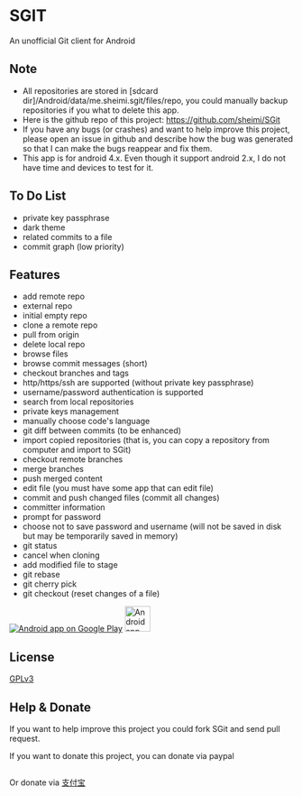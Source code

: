 SGIT
====

An unofficial Git client for Android

Note
-------
* All repositories are stored in [sdcard dir]/Android/data/me.sheimi.sgit/files/repo, you could manually backup repositories if you what to delete this app.
* Here is the github repo of this project: https://github.com/sheimi/SGit
* If you have any bugs (or crashes) and want to help improve this project, please open an issue in github and describe how the bug was generated so that I can make the bugs reappear and fix them.
* This app is for android 4.x. Even though it support android 2.x, I do not have time and devices to test for it.

To Do List
---------------
* private key passphrase
* dark theme
* related commits to a file
* commit graph (low priority)

Features
------------
* add remote repo
* external repo
* initial empty repo
* clone a remote repo
* pull from origin
* delete local repo
* browse files
* browse commit messages (short)
* checkout branches and tags
* http/https/ssh are supported (without private key passphrase)
* username/password authentication is supported
* search from local repositories
* private keys management
* manually choose code's language
* git diff between commits (to be enhanced)
* import copied repositories (that is, you can copy a repository from computer and import to SGit)
* checkout remote branches
* merge branches
* push merged content
* edit file (you must have some app that can edit file)
* commit and push changed files (commit all changes)
* committer information
* prompt for password
* choose not to save password and username (will not be saved in disk but may be temporarily saved in memory)
* git status
* cancel when cloning
* add modified file to stage
* git rebase
* git cherry pick
* git checkout <file> (reset changes of a file)


<a href="https://play.google.com/store/apps/details?id=me.sheimi.sgit"><img alt="Android app on Google Play" src="https://developer.android.com/images/brand/en_app_rgb_wo_45.png" /></a>
<a href="https://f-droid.org/repository/browse/?fdfilter=sgit&fdid=me.sheimi.sgit"><img alt="Android app on F-Droid" src="https://fsfe.org/campaigns/android/f-droid.png" width="45" /></a>



License
-------

[GPLv3](./LICENSE)

Help & Donate
------
If you want to help improve this project you could fork SGit and send pull request.

If you want to donate this project, you can donate via paypal

<a target='_blank' href="https://www.paypal.com/cgi-bin/webscr?cmd=_donations&business=KWFGX7RNJ6LM8&lc=US&item_name=Donate%20SGit&item_number=sgit&currency_code=USD&bn=PP%2dDonationsBF%3abtn_donateCC_LG%2egif%3aNonHosted"><img alt="" border="0" src="https://www.paypalobjects.com/en_US/i/btn/btn_donateCC_LG.gif"></a>

Or donate via [支付宝](https://me.alipay.com/sheimi)
